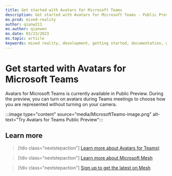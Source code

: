 ```yaml
---
title: Get started with Avatars for Microsoft Teams
description: Get started with Avatars for Microsoft Teams - Public Preview
ms.prod: mixed-reality
author: qianw211
ms.author: qianwen
ms.date: 03/23/2023
ms.topic: article
keywords: mixed reality, development, getting started, documentation, guides, features, holograms
---
```


# Get started with Avatars for Microsoft Teams

Avatars for Microsoft Teams is currently available in Public Preview. During the preview, you can turn on avatars during Teams meetings to choose how you are represented without turning on your camera. 

:::image type="content" source="media/MicrosoftTeams-image.png" alt-text="Try Avatars for Teams Public Preview":::

## Learn more

   > [!div class="nextstepaction"]
   > [Learn more about Avatars for Teams)](http://support.microsoft.com/topic/5384e7b7-30c7-4bcb-8065-0c9e830cc8ad)

   > [!div class="nextstepaction"]
   > [Learn more about Microsoft Mesh](https://www.microsoft.com/mesh)

   > [!div class="nextstepaction"]
   > [Sign up to get the latest on Mesh](https://info.microsoft.com/CO-NOGEP-CNTNT-FY21-03Mar-02-Microsoft-Mesh-5890_01Registration-ForminBody.html)
